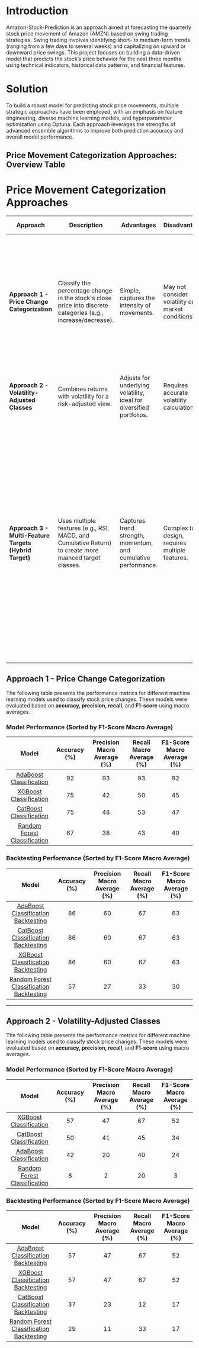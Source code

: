 
# Introduction
Amazon-Stock-Prediction is an approach aimed at forecasting the quarterly stock price movement of Amazon (AMZN) based on swing trading strategies.
Swing trading involves identifying short- to medium-term trends (ranging from a few days to several weeks) and capitalizing on upward or downward price swings. 
This project focuses on building a data-driven model that predicts the stock’s price behavior for the next three months using technical indicators, historical data patterns, and financial features.


# Solution 
To build a robust model for predicting stock price movements, multiple strategic approaches have been employed, with an emphasis on feature engineering, diverse machine learning models, and 
hyperparameter optimization using Optuna. Each approach leverages the strengths of advanced ensemble algorithms to improve both prediction accuracy and overall model performance.

## Price Movement Categorization Approaches: Overview Table

# Price Movement Categorization Approaches

| **Approach**                                | **Description**                                                                                                  | **Advantages**                                                    | **Disadvantages**                                      | **Example Classes**                                                                 |
|---------------------------------------------|------------------------------------------------------------------------------------------------------------------|-------------------------------------------------------------------|-------------------------------------------------------|------------------------------------------------------------------------------------|
| **Approach 1 - Price Change Categorization** | Classify the percentage change in the stock's close price into discrete categories (e.g., increase/decrease).    | Simple, captures the intensity of movements.                      | May not consider volatility or market conditions.     | 0: Large Decrease (< -5%), 1: Small Decrease (0% to -5%), 2: No Change (0% to 2%), 3: Small Increase (2% to 5%), 4: Large Increase (> 5%) |
| **Approach 2 - Volatility-Adjusted Classes** | Combines returns with volatility for a risk-adjusted view.                                                        | Adjusts for underlying volatility, ideal for diversified portfolios. | Requires accurate volatility calculation.              | 0: Significant Loss, 1: Loss, 2: Small Gain, 3: Large Gain                          |
| **Approach 3 - Multi-Feature Targets (Hybrid Target)** | Uses multiple features (e.g., RSI, MACD, and Cumulative Return) to create more nuanced target classes.            | Captures trend strength, momentum, and cumulative performance.   | Complex to design, requires multiple features.        | 0: Strong downtrend with cumulative loss and negative MACD, 1: Weak downtrend with neutral MACD, 2: Sideways trend (return between -5% and 5%), 3: Uptrend with positive cumulative return and positive MACD, 4: Strong uptrend with RSI > 70 and cumulative return > 10% |

## Approach 1 - Price Change Categorization
The following table presents the performance metrics for different machine learning models used to classify stock price changes. These models were evaluated based on **accuracy, precision, recall**, and **F1-score** using macro averages.

### Model Performance (Sorted by F1-Score Macro Average)
| **Model** | **Accuracy (%)** | **Precision Macro Average (%)** | **Recall Macro Average (%)** | **F1-Score Macro Average (%)** |
|:-------------------------------------------:|:------------:|:----------------------------:|:----------------------------:|:----------------------------:|
| [AdaBoost Classification](https://github.com/leon7731/Amazon-Stock-Prediction/tree/main/Approach%201/AdaBoost%20(Classification%20AP1)) | 92 | 93 | 93 | 92 |
| [XGBoost Classification](https://github.com/leon7731/Amazon-Stock-Prediction/tree/main/Approach%201/CatBoost%20(Classification%20AP1)) | 75 | 42 | 50 | 45 |
| [CatBoost Classification](https://github.com/leon7731/Amazon-Stock-Prediction/tree/main/Approach%201/XGBoost%20(Classification%20AP1)) | 75 | 48 | 53 | 47 |
| [Random Forest Classification](https://github.com/leon7731/Amazon-Stock-Prediction/tree/main/Approach%201/Random%20Forest%20(Classification%20AP1)) | 67 | 38 | 43 | 40 |

### Backtesting Performance (Sorted by F1-Score Macro Average)
| **Model** | **Accuracy (%)** | **Precision Macro Average (%)** | **Recall Macro Average (%)** | **F1-Score Macro Average (%)** |
|:-------------------------------------------:|:------------:|:----------------------------:|:----------------------------:|:----------------------------:|
| [AdaBoost Classification Backtesting](./Approach%201/AdaBoost%20(Classification%20AP1)/3%29%20AdaBoost%20(BackTesting).ipynb) | 86 | 60 | 67 | 63 |
| [CatBoost Classification Backtesting](Approach%201/CatBoost%20(Classification%20AP1)/3%29%20CatBoost%20(BackTesting).ipynb) | 86 | 60 | 67 | 63 |
| [XGBoost Classification Backtesting](Approach%201/XGBoost%20(Classification%20AP1)/3%29%20XGBoost%20(BackTesting).ipynb) | 86 | 60 | 67 | 63 |
| [Random Forest Classification Backtesting](Approach%201/Random%20Forest%20(Classification%20AP1)/3%29%20Random%20Forest%20(BackTesting).ipynb) | 57 | 27 | 33 | 30 |

---

## Approach 2 -  Volatility-Adjusted Classes
The following table presents the performance metrics for different machine learning models used to classify stock price changes. These models were evaluated based on **accuracy, precision, recall**, and **F1-score** using macro averages.

### Model Performance (Sorted by F1-Score Macro Average)

| **Model** | **Accuracy (%)** | **Precision Macro Average (%)** | **Recall Macro Average (%)** | **F1-Score Macro Average (%)** |
|:-------------------------------------------:|:------------:|:----------------------------:|:----------------------------:|:----------------------------:|
| [XGBoost Classification]() | 57 | 47 | 67 | 52 |
| [CatBoost Classification]() | 50 | 41 | 45 | 34 |
| [AdaBoost Classification]() | 42 | 20 | 40 | 24 |
| [Random Forest Classification]() | 8 | 2 | 20 | 3 |

### Backtesting Performance (Sorted by F1-Score Macro Average)

| **Model** | **Accuracy (%)** | **Precision Macro Average (%)** | **Recall Macro Average (%)** | **F1-Score Macro Average (%)** |
|:-------------------------------------------:|:------------:|:----------------------------:|:----------------------------:|:----------------------------:|
| [AdaBoost Classification Backtesting]() | 57 | 47 | 67 | 52 |
| [XGBoost Classification Backtesting]() | 57 | 47 | 67 | 52 |
| [CatBoost Classification Backtesting]() | 37 | 23 | 12 | 17 |
| [Random Forest Classification Backtesting]() | 29 | 11 | 33 | 17 |







